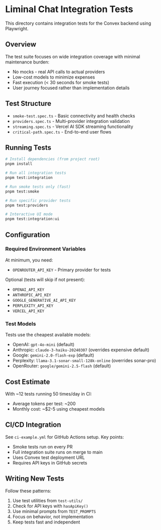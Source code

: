 # Liminal Chat Integration Tests

This directory contains integration tests for the Convex backend using Playwright.

## Overview

The test suite focuses on wide integration coverage with minimal maintenance burden:
- No mocks - real API calls to actual providers
- Low-cost models to minimize expenses
- Fast execution (< 30 seconds for smoke tests)
- User journey focused rather than implementation details

## Test Structure

- `smoke-test.spec.ts` - Basic connectivity and health checks
- `providers.spec.ts` - Multi-provider integration validation
- `streaming.spec.ts` - Vercel AI SDK streaming functionality
- `critical-path.spec.ts` - End-to-end user flows

## Running Tests

```bash
# Install dependencies (from project root)
pnpm install

# Run all integration tests
pnpm test:integration

# Run smoke tests only (fast)
pnpm test:smoke

# Run specific provider tests
pnpm test:providers

# Interactive UI mode
pnpm test:integration:ui
```

## Configuration

### Required Environment Variables

At minimum, you need:
- `OPENROUTER_API_KEY` - Primary provider for tests

Optional (tests will skip if not present):
- `OPENAI_API_KEY`
- `ANTHROPIC_API_KEY`
- `GOOGLE_GENERATIVE_AI_API_KEY`
- `PERPLEXITY_API_KEY`
- `VERCEL_API_KEY`

### Test Models

Tests use the cheapest available models:
- OpenAI: `gpt-4o-mini` (default)
- Anthropic: `claude-3-haiku-20240307` (overrides expensive default)
- Google: `gemini-2.0-flash-exp` (default)
- Perplexity: `llama-3.1-sonar-small-128k-online` (overrides sonar-pro)
- OpenRouter: `google/gemini-2.5-flash` (default)

## Cost Estimate

With ~12 tests running 50 times/day in CI:
- Average tokens per test: ~200
- Monthly cost: ~$2-5 using cheapest models

## CI/CD Integration

See `ci-example.yml` for GitHub Actions setup. Key points:
- Smoke tests run on every PR
- Full integration suite runs on merge to main
- Uses Convex test deployment URL
- Requires API keys in GitHub secrets

## Writing New Tests

Follow these patterns:
1. Use test utilities from `test-utils/`
2. Check for API keys with `hasApiKey()`
3. Use minimal prompts from `TEST_PROMPTS`
4. Focus on behavior, not implementation
5. Keep tests fast and independent